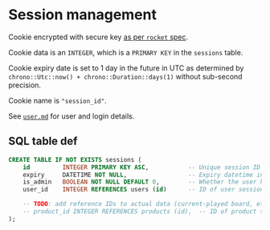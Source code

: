 # Session management
Cookie encrypted with secure key [as per `rocket` spec](https://api.rocket.rs/rocket/http/enum.Cookies.html#method.add_private).

Cookie data is an `INTEGER`, which is a `PRIMARY KEY` in the `sessions` table.

Cookie expiry date is set to 1 day in the future in UTC as determined by `chrono::Utc::now() + chrono::Duration::days(1)` without sub-second precision.

Cookie name is `"session_id"`.

See [`user.md`](user.md) for user and login details.

## SQL table def

```sql
CREATE TABLE IF NOT EXISTS sessions (
    id         INTEGER PRIMARY KEY ASC,           -- Unique session ID
    expiry     DATETIME NOT NULL,                 -- Expiry datetime in RFC3339 format
    is_admin   BOOLEAN NOT NULL DEFAULT 0,        -- Whether the user has authenticated as administrator
    user_id    INTEGER REFERENCES users (id)      -- ID of user session is logged in as

    -- TODO: add reference IDs to actual data (current-played board, etc.)
    -- product_id INTEGER REFERENCES products (id),  -- ID of product the user selected
);
```
